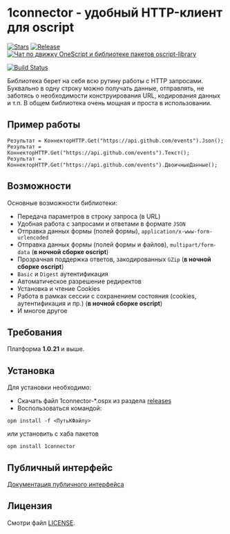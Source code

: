 # 1connector - удобный HTTP-клиент для oscript

[![Stars](https://img.shields.io/github/stars/vbondarevsky/1connector.svg?label=Github%20%E2%98%85&a)](https://github.com/vbondarevsky/1connector/stargazers)
[![Release](https://img.shields.io/github/tag/vbondarevsky/1connector.svg?label=Last%20release&a)](https://github.com/vbondarevsky/1connector/releases)
[![Чат по движку OneScript и библиотеке пакетов oscript-library](https://github.com/Patrolavia/telegram-badge/blob/master/chat.svg)](https://t.me/oscript_library)

[![Build Status](https://travis-ci.org/vbondarevsky/1connector.svg?branch=master)](https://travis-ci.org/vbondarevsky/1connector)

Библиотека берет на себя всю рутину работы с HTTP запросами. 
Буквально в одну строку можно получать данные, отправлять, не заботясь о необходимости конструирования URL, кодирования данных и т.п. 
В общем библиотека очень мощная и проста в использовании.

## Пример работы
```bsl
Результат = КоннекторHTTP.Get("https://api.github.com/events").Json();
Результат = КоннекторHTTP.Get("https://api.github.com/events").Текст();
Результат = КоннекторHTTP.Get("https://api.github.com/events").ДвоичныеДанные();
```

## Возможности
Основные возможности библиотеки:
- Передача параметров в строку запроса (в URL)
- Удобная работа с запросами и ответами в формате `JSON`
- Отправка данных формы (полей формы), `application/x-www-form-urlencoded`
- Отправка данных формы (полей формы и файлов), `multipart/form-data` (**в ночной сборке oscript**)
- Прозрачная поддержка ответов, закодированных `GZip` (**в ночной сборке oscript**)
- `Basic` и `Digest` аутентификация
- Автоматическое разрешение редиректов
- Установка и чтение Cookies
- Работа в рамках сессии с сохранением состояния (cookies, аутентификация и пр.) (**в ночной сборке oscript**)
- И многое другое

## Требования
Платформа **1.0.21** и выше.

## Установка

Для установки необходимо:
* Скачать файл 1connector-*.ospx из раздела [releases](https://github.com/vbondarevsky/1connector/releases)
* Воспользоваться командой:

```
opm install -f <ПутьКФайлу>
```
или установить с хаба пакетов

```
opm install 1connector
```

## Публичный интерфейс

[Документация публичного интерфейса](https://github.com/vbondarevsky/1connector/blob/develop/docs/README.md)

## Лицензия

Смотри файл [LICENSE](https://github.com/vbondarevsky/1connector/blob/develop/LICENSE).
